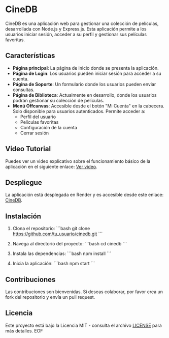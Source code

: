 # CineDB

CineDB es una aplicación web para gestionar una colección de películas, desarrollada con Node.js y Express.js. Esta aplicación permite a los usuarios iniciar sesión, acceder a su perfil y gestionar sus películas favoritas.

## Características

- **Página principal**: La página de inicio donde se presenta la aplicación.
- **Página de Login**: Los usuarios pueden iniciar sesión para acceder a su cuenta.
- **Página de Soporte**: Un formulario donde los usuarios pueden enviar consultas.
- **Página de Biblioteca**: Actualmente en desarrollo, donde los usuarios podrán gestionar su colección de películas.
- **Menú Offcanvas**: Accesible desde el botón "Mi Cuenta" en la cabecera. Solo disponible para usuarios autenticados. Permite acceder a:
  - Perfil del usuario
  - Películas favoritas
  - Configuración de la cuenta
  - Cerrar sesión

## Video Tutorial

Puedes ver un video explicativo sobre el funcionamiento básico de la aplicación en el siguiente enlace: [Ver video](https://youtu.be/3DQL8NqUkH4).

## Despliegue

La aplicación está desplegada en Render y es accesible desde este enlace: [CineDB](https://cinedb.onrender.com/home.html).

## Instalación

1. Clona el repositorio:
   \`\`\`bash
   git clone https://github.com/tu_usuario/cinedb.git
   \`\`\`

2. Navega al directorio del proyecto:
   \`\`\`bash
   cd cinedb
   \`\`\`

3. Instala las dependencias:
   \`\`\`bash
   npm install
   \`\`\`

4. Inicia la aplicación:
   \`\`\`bash
   npm start
   \`\`\`

## Contribuciones

Las contribuciones son bienvenidas. Si deseas colaborar, por favor crea un fork del repositorio y envía un pull request.

## Licencia

Este proyecto está bajo la Licencia MIT - consulta el archivo [LICENSE](LICENSE) para más detalles.
EOF
